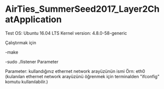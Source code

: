 # AirTies_SummerSeed2017_Layer2ChatApplication

Test OS: Ubuntu 16.04 LTS  Kernel version: 4.8.0-58-generic

Çalıştırmak için 

-make

-sudo ./listener Parameter

Parameter: kullandığınız ethernet network arayüzünün ismi
Örn: eth0 (kulanılan ethernet network arayüzünü öğrenmek için terminalden "ifconfig" komutu kullanılabilir.)
